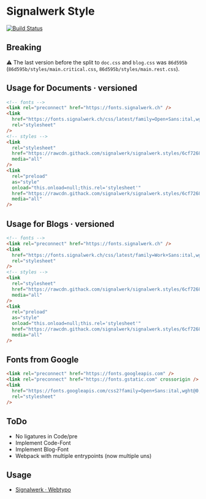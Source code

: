 # Signalwerk Style

[![Build Status](https://ci.signalwerk.ch/api/badges/signalwerk/signalwerk.styles/status.svg)](https://ci.signalwerk.ch/signalwerk/signalwerk.styles)

## Breaking

⚠️ The last version before the split to `doc.css` and `blog.css` was `86d595b` (`86d595b/styles/main.critical.css`, `86d595b/styles/main.rest.css`).

## Usage for Documents · versioned

```html
<!-- fonts -->
<link rel="preconnect" href="https://fonts.signalwerk.ch" />
<link
  href="https://fonts.signalwerk.ch/css/latest/family=Open+Sans:ital,wght@0,300..800;1,300..800.css"
  rel="stylesheet"
/>
<!-- styles -->
<link
  rel="stylesheet"
  href="https://rawcdn.githack.com/signalwerk/signalwerk.styles/6cf7268/styles/doc.critical.css"
  media="all"
/>
<link
  rel="preload"
  as="style"
  onload="this.onload=null;this.rel='stylesheet'"
  href="https://rawcdn.githack.com/signalwerk/signalwerk.styles/6cf7268/styles/doc.rest.css"
  media="all"
/>
```

## Usage for Blogs · versioned

```html
<!-- fonts -->
<link rel="preconnect" href="https://fonts.signalwerk.ch" />
<link
  href="https://fonts.signalwerk.ch/css/latest/family=Work+Sans:ital,wght@0,100..900;1,100..900.css"
  rel="stylesheet"
/>
<!-- styles -->
<link
  rel="stylesheet"
  href="https://rawcdn.githack.com/signalwerk/signalwerk.styles/6cf7268/styles/blog.critical.css"
  media="all"
/>
<link
  rel="preload"
  as="style"
  onload="this.onload=null;this.rel='stylesheet'"
  href="https://rawcdn.githack.com/signalwerk/signalwerk.styles/6cf7268/styles/blog.rest.css"
  media="all"
/>
```

## Fonts from Google

```html
<link rel="preconnect" href="https://fonts.googleapis.com" />
<link rel="preconnect" href="https://fonts.gstatic.com" crossorigin />
<link
  href="https://fonts.googleapis.com/css2?family=Open+Sans:ital,wght@0,300..800;1,300..800&display=swap"
  rel="stylesheet"
/>
```

## ToDo

- No ligatures in Code/pre
- Implement Code-Font
- Implement Blog-Font
- Webpack with multiple entrypoints (now multiple uns)

## Usage

- [Signalwerk · Webtypo](https://webtypo.signalwerk.ch/)

<!--
npm run start-blog
npm run start-doc

http://signalwerk.styles.local.signalwerk.ch:8081/
 -->
